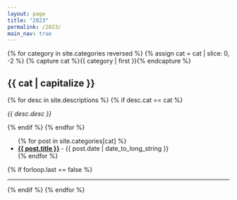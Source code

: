 ```yaml
---
layout: page
title: "2023"
permalink: /2023/
main_nav: true
---
```



  


{% for category in site.categories reversed %}
{% assign cat = cat | slice: 0, -2 %}
{% capture cat %}{{ category | first }}{% endcapture %}
<h2 id="{{cat}}">{{ cat | capitalize }}</h2>
{% for desc in site.descriptions %}
  {% if desc.cat == cat %}
    <p class="desc"><em>{{ desc.desc }}</em></p>
  {% endif %}
{% endfor %}
<ul class="posts-list">
{% for post in site.categories[cat] %}
  <li>
    <strong>
      <a href="{{ post.url | prepend: site.baseurl }}">{{ post.title }}</a>
    </strong>
    <span class="post-date">- {{ post.date | date_to_long_string }}</span>
  </li>
{% endfor %}
</ul>
{% if forloop.last == false %}<hr>{% endif %}
{% endfor %}
<br>

